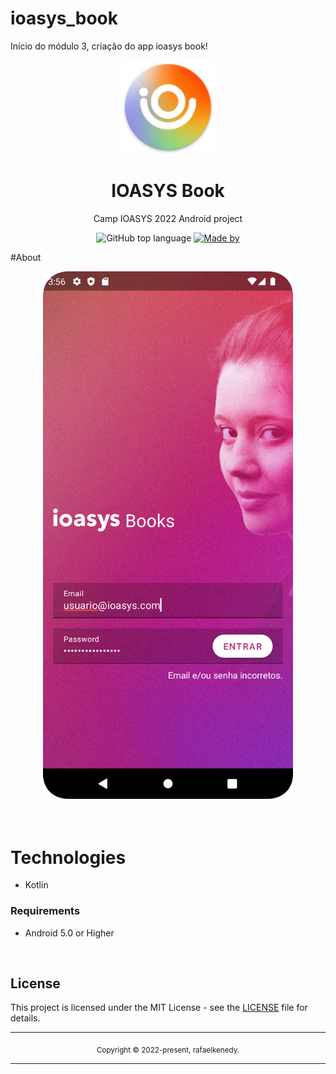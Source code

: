 # ioasys_book
Início do módulo 3, criação do app ioasys book!

<div align="center">
  <img src="ic.png" width="150" />
  <h1>IOASYS Book</h1>
  <p> Camp IOASYS 2022 Android project</p>
  <p>
    <img alt="GitHub top language" src="https://img.shields.io/github/languages/top/rafaelkenedy/AssetsCare?color=%232196F3">
    <a href="https://www.linkedin.com/in/rafael-kenedy-da-silva-alves-692973160/" target="_blank" rel="noopener noreferrer">
      <img alt="Made by" src="https://img.shields.io/badge/made%20by-Rafael%20Kenedy-%232196F3">
    </a>             
  </p>
</div>

#About

<div align="center">
  <img src="cover.png" width="400" /> 
</div>

<br>
<br>

# Technologies

  - Kotlin  
  

### Requirements

- Android 5.0 or Higher

<br>

## License

This project is licensed under the MIT License - see the [LICENSE](LICENSE) file for details.

<hr>
<div align="center">
  <sub>Copyright © 2022-present, rafaelkenedy.</sub>
</div>
<hr>
